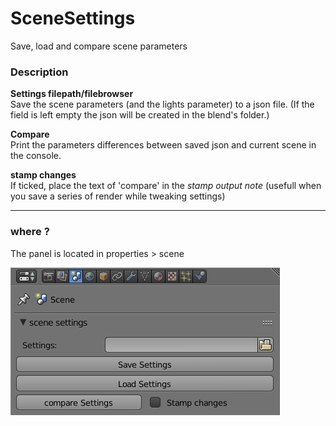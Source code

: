 # SceneSettings

Save, load and compare scene parameters

### Description

**Settings filepath/filebrowser**  
Save the scene parameters (and the lights parameter) to a json file.
(If the field is left empty the json will be created in the blend's folder.)

**Compare**  
Print the parameters differences between saved json and current scene in the console.

**stamp changes**  
If ticked, place the text of 'compare' in the *stamp output note* (usefull when you save a series of render while tweaking settings)

---

### where ?

The panel is located in properties > scene

![scene Settings panel](https://github.com/Pullusb/images_repo/raw/master/blender_SceneSettings_panel.png)
